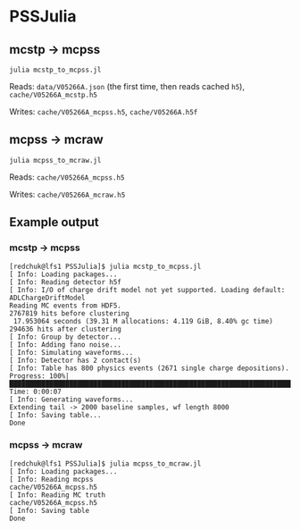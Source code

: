 # PSSJulia

## mcstp -> mcpss

```console
julia mcstp_to_mcpss.jl
```

Reads: `data/V05266A.json` (the first time, then reads cached `h5`), `cache/V05266A_mcstp.h5`

Writes: `cache/V05266A_mcpss.h5`, `cache/V05266A.h5f`

## mcpss -> mcraw

```console
julia mcpss_to_mcraw.jl
```

Reads: `cache/V05266A_mcpss.h5`

Writes: `cache/V05266A_mcraw.h5`

## Example output

### mcstp -> mcpss

```console
[redchuk@lfs1 PSSJulia]$ julia mcstp_to_mcpss.jl 
[ Info: Loading packages...
[ Info: Reading detector h5f
[ Info: I/O of charge drift model not yet supported. Loading default: ADLChargeDriftModel
Reading MC events from HDF5.
2767819 hits before clustering
 17.953064 seconds (39.31 M allocations: 4.119 GiB, 8.40% gc time)
294636 hits after clustering
[ Info: Group by detector...
[ Info: Adding fano noise...
[ Info: Simulating waveforms...
[ Info: Detector has 2 contact(s)
[ Info: Table has 800 physics events (2671 single charge depositions).
Progress: 100%|█████████████████████████████████████████████████████████████████████████████████████████████████████████████████████████████████████| Time: 0:00:07
[ Info: Generating waveforms...
Extending tail -> 2000 baseline samples, wf length 8000
[ Info: Saving table...
Done
```

### mcpss -> mcraw

```console
[redchuk@lfs1 PSSJulia]$ julia mcpss_to_mcraw.jl 
[ Info: Loading packages...
[ Info: Reading mcpss
cache/V05266A_mcpss.h5
[ Info: Reading MC truth
cache/V05266A_mcpss.h5
[ Info: Saving table
Done
```
